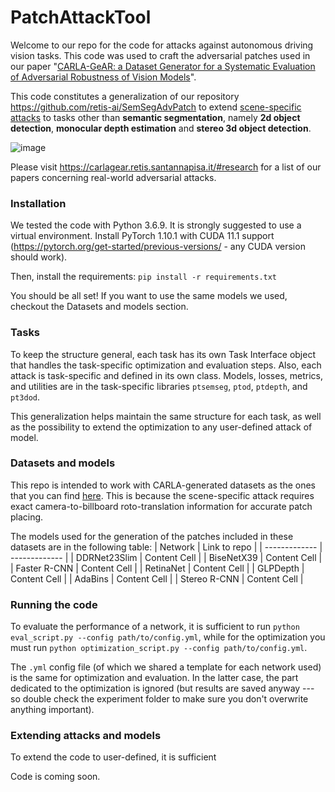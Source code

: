 # PatchAttackTool
Welcome to our repo for the code for attacks against autonomous driving vision tasks. This code was used to craft the adversarial patches used in our paper "[CARLA-GeAR: a Dataset Generator for a Systematic Evaluation of Adversarial Robustness of Vision Models](https://carlagear.retis.santannapisa.it/)". 

This code constitutes a generalization of our repository https://github.com/retis-ai/SemSegAdvPatch to extend [scene-specific attacks](https://openaccess.thecvf.com/content/WACV2022/html/Nesti_Evaluating_the_Robustness_of_Semantic_Segmentation_for_Autonomous_Driving_Against_WACV_2022_paper.html) to tasks other than **semantic segmentation**, namely **2d object detection**, **monocular depth estimation** and **stereo 3d object detection**.

![image](https://user-images.githubusercontent.com/92364988/173370023-ade7e6cf-dec2-4c75-9a1f-f4ca4405c9fe.png)

Please visit https://carlagear.retis.santannapisa.it/#research for a list of our papers concerning real-world adversarial attacks.

### Installation
We tested the code with Python 3.6.9. It is strongly suggested to use a virtual environment.
Install PyTorch 1.10.1 with CUDA 11.1 support (https://pytorch.org/get-started/previous-versions/ - any CUDA version should work).

Then, install the requirements: `pip install -r requirements.txt`

You should be all set!
If you want to use the same models we used, checkout the Datasets and models section.

### Tasks
To keep the structure general, each task has its own Task Interface object that handles the task-specific optimization and evaluation steps. 
Also, each attack is task-specific and defined in its own class. Models, losses, metrics, and utilities are in the task-specific libraries  `ptsemseg`, `ptod`, `ptdepth`, and `pt3dod`.

This generalization helps maintain the same structure for each task, as well as the possibility to extend the optimization to any user-defined attack of model.

### Datasets and models
This repo is intended to work with CARLA-generated datasets as the ones that you can find [here](https://carlagear.retis.santannapisa.it/#datasets).
This is because the scene-specific attack requires exact camera-to-billboard roto-translation information for accurate patch placing.

The models used for the generation of the patches included in these datasets are in the following table:
| Network  | Link to repo |
| ------------- | ------------- |
| DDRNet23Slim  | Content Cell  |
| BiseNetX39  | Content Cell  |
| Faster R-CNN  | Content Cell  |
| RetinaNet  | Content Cell  |
| GLPDepth  | Content Cell  |
| AdaBins  | Content Cell  |
| Stereo R-CNN  | Content Cell  |

### Running the code
To evaluate the performance of a network, it is sufficient to run 
```python eval_script.py --config path/to/config.yml```, while for the optimization you must run ```python optimization_script.py --config path/to/config.yml```.

The `.yml` config file (of which we shared a template for each network used) is the same for optimization and evaluation. In the latter case, the part dedicated to the optimization is ignored (but results are saved anyway --- so double check the experiment folder to make sure you don't overwrite anything important).


### Extending attacks and models
To extend the code to user-defined, it is sufficient



Code is coming soon.
